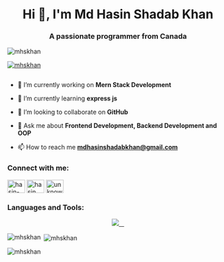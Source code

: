 <h1 align="center">Hi 👋, I'm Md Hasin Shadab Khan</h1>
<h3 align="center">A passionate programmer from Canada</h3>

<p align="left"> <img src="https://komarev.com/ghpvc/?username=mhskhan&label=Profile%20views&color=0e75b6&style=flat" alt="mhskhan" /> </p>

<p align="left"> <a href="https://github.com/ryo-ma/github-profile-trophy"><img src="https://github-profile-trophy.vercel.app/?username=mhskhan" alt="mhskhan" /></a> </p>

<p align="left"> <a href="https://twitter.com/" target="blank"><img src="https://img.shields.io/twitter/follow/?logo=twitter&style=for-the-badge" alt="" /></a> </p>

- 🔭 I’m currently working on **Mern Stack Development**

- 🌱 I’m currently learning **express js**

- 👯 I’m looking to collaborate on **GitHub**

- 💬 Ask me about **Frontend Development, Backend Development and OOP**

- 📫 How to reach me **mdhasinshadabkhan@gmail.com**

<h3 align="left">Connect with me:</h3>
<p align="left">
<a href="https://linkedin.com/in/hasin-shadab" target="blank"><img align="center" src="https://raw.githubusercontent.com/rahuldkjain/github-profile-readme-generator/master/src/images/icons/Social/linked-in-alt.svg" alt="hasin-shadab" height="30" width="40" /></a>
<a href="https://fb.com/hasin shadab" target="blank"><img align="center" src="https://raw.githubusercontent.com/rahuldkjain/github-profile-readme-generator/master/src/images/icons/Social/facebook.svg" alt="hasin shadab" height="30" width="40" /></a>
<a href="https://instagram.com/unknown_pritom" target="blank"><img align="center" src="https://raw.githubusercontent.com/rahuldkjain/github-profile-readme-generator/master/src/images/icons/Social/instagram.svg" alt="unknown_pritom" height="30" width="40" /></a>
</p>

<h3 align="left">Languages and Tools:</h3>
<p align="center">
  <a href="https://skillicons.dev">
    <img src="https://skillicons.dev/icons?i=git,html,css,js,firebase,figma,nodejs,react,expressjs,laravel,tailwind,aws,docker,kubernetes,jenkins,maven,nginx,grafana,terraform" />
  </a>
</p>

<p><img align="left" src="https://github-readme-stats.vercel.app/api/top-langs?username=mhskhan&show_icons=true&locale=en&layout=compact" alt="mhskhan" /></p>

<p>&nbsp;<img align="center" src="https://github-readme-stats.vercel.app/api?username=mhskhan&show_icons=true&locale=en" alt="mhskhan" /></p>

<p><img align="center" src="https://github-readme-streak-stats.herokuapp.com/?user=mhskhan&" alt="mhskhan" /></p>

